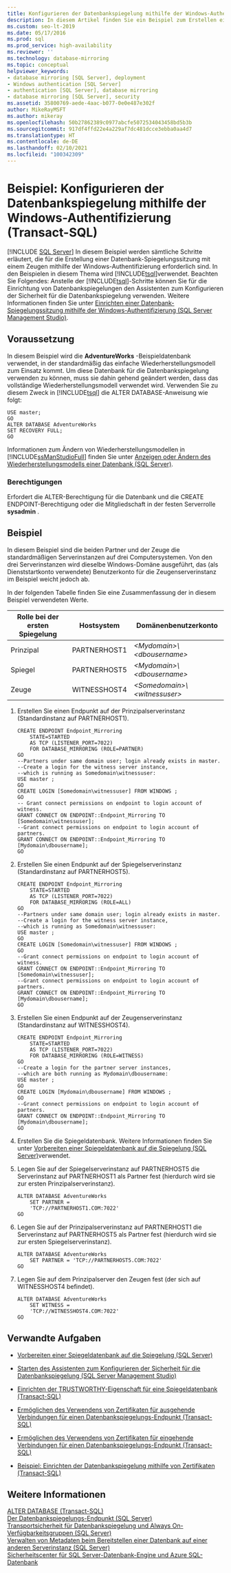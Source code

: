 ```yaml
---
title: Konfigurieren der Datenbankspiegelung mithilfe der Windows-Authentifizierung (T-SQL)
description: In diesem Artikel finden Sie ein Beispiel zum Erstellen einer Datenbankspiegelungssitzung mit einem Zeugen mithilfe der Windows-Authentifizierung mit Transact-SQL in SQL Server.
ms.custom: seo-lt-2019
ms.date: 05/17/2016
ms.prod: sql
ms.prod_service: high-availability
ms.reviewer: ''
ms.technology: database-mirroring
ms.topic: conceptual
helpviewer_keywords:
- database mirroring [SQL Server], deployment
- Windows authentication [SQL Server]
- authentication [SQL Server], database mirroring
- database mirroring [SQL Server], security
ms.assetid: 35800769-aede-4aac-b077-0e0e487e302f
author: MikeRayMSFT
ms.author: mikeray
ms.openlocfilehash: 50b27862389c0977abcfe5072534043458bd5b3b
ms.sourcegitcommit: 917df4ffd22e4a229af7dc481dcce3ebba0aa4d7
ms.translationtype: HT
ms.contentlocale: de-DE
ms.lasthandoff: 02/10/2021
ms.locfileid: "100342309"
---
```

# <a name="example-configure-database-mirroring-using-windows-authentication-transact-sql"></a>Beispiel: Konfigurieren der Datenbankspiegelung mithilfe der Windows-Authentifizierung (Transact-SQL)
 [!INCLUDE [SQL Server](../../includes/applies-to-version/sqlserver.md)]
  In diesem Beispiel werden sämtliche Schritte erläutert, die für die Erstellung einer Datenbank-Spiegelungssitzung mit einem Zeugen mithilfe der Windows-Authentifizierung erforderlich sind. In den Beispielen in diesem Thema wird [!INCLUDE[tsql](../../includes/tsql-md.md)]verwendet. Beachten Sie Folgendes: Anstelle der [!INCLUDE[tsql](../../includes/tsql-md.md)]-Schritte können Sie für die Einrichtung von Datenbankspiegelungen den Assistenten zum Konfigurieren der Sicherheit für die Datenbankspiegelung verwenden. Weitere Informationen finden Sie unter [Einrichten einer Datenbank-Spiegelungssitzung mithilfe der Windows-Authentifizierung &#40;SQL Server Management Studio&#41;](../../database-engine/database-mirroring/establish-database-mirroring-session-windows-authentication.md).  
  
## <a name="prerequisite"></a>Voraussetzung  
 In diesem Beispiel wird die **AdventureWorks** -Beispieldatenbank verwendet, in der standardmäßig das einfache Wiederherstellungsmodell zum Einsatz kommt. Um diese Datenbank für die Datenbankspiegelung verwenden zu können, muss sie dahin gehend geändert werden, dass das vollständige Wiederherstellungsmodell verwendet wird. Verwenden Sie zu diesem Zweck in [!INCLUDE[tsql](../../includes/tsql-md.md)] die ALTER DATABASE-Anweisung wie folgt:  
  
```  
USE master;  
GO  
ALTER DATABASE AdventureWorks   
SET RECOVERY FULL;  
GO  
```  
  
 Informationen zum Ändern von Wiederherstellungsmodellen in [!INCLUDE[ssManStudioFull](../../includes/ssmanstudiofull-md.md)] finden Sie unter [Anzeigen oder Ändern des Wiederherstellungsmodells einer Datenbank &#40;SQL Server&#41;](../../relational-databases/backup-restore/view-or-change-the-recovery-model-of-a-database-sql-server.md).  
  
### <a name="permissions"></a>Berechtigungen  
 Erfordert die ALTER-Berechtigung für die Datenbank und die CREATE ENDPOINT-Berechtigung oder die Mitgliedschaft in der festen Serverrolle **sysadmin** .  
  
## <a name="example"></a>Beispiel  
 In diesem Beispiel sind die beiden Partner und der Zeuge die standardmäßigen Serverinstanzen auf drei Computersystemen. Von den drei Serverinstanzen wird dieselbe Windows-Domäne ausgeführt, das (als Dienststartkonto verwendete) Benutzerkonto für die Zeugenserverinstanz im Beispiel weicht jedoch ab.  
  
 In der folgenden Tabelle finden Sie eine Zusammenfassung der in diesem Beispiel verwendeten Werte.  
  
|Rolle bei der ersten Spiegelung|Hostsystem|Domänenbenutzerkonto|  
|----------------------------|-----------------|-------------------------|  
|Prinzipal|PARTNERHOST1|*\<Mydomain>\\<dbousername\>*|  
|Spiegel|PARTNERHOST5|*\<Mydomain>\\<dbousername\>*|  
|Zeuge|WITNESSHOST4|*\<Somedomain>\\<witnessuser\>*|  
  
1.  Erstellen Sie einen Endpunkt auf der Prinzipalserverinstanz (Standardinstanz auf PARTNERHOST1).  
  
    ```  
    CREATE ENDPOINT Endpoint_Mirroring  
        STATE=STARTED   
        AS TCP (LISTENER_PORT=7022)   
        FOR DATABASE_MIRRORING (ROLE=PARTNER)  
    GO  
    --Partners under same domain user; login already exists in master.  
    --Create a login for the witness server instance,  
    --which is running as Somedomain\witnessuser:  
    USE master ;  
    GO  
    CREATE LOGIN [Somedomain\witnessuser] FROM WINDOWS ;  
    GO  
    -- Grant connect permissions on endpoint to login account of witness.  
    GRANT CONNECT ON ENDPOINT::Endpoint_Mirroring TO [Somedomain\witnessuser];  
    --Grant connect permissions on endpoint to login account of partners.  
    GRANT CONNECT ON ENDPOINT::Endpoint_Mirroring TO [Mydomain\dbousername];  
    GO  
    ```  
  
2.  Erstellen Sie einen Endpunkt auf der Spiegelserverinstanz (Standardinstanz auf PARTNERHOST5).  
  
    ```  
    CREATE ENDPOINT Endpoint_Mirroring  
        STATE=STARTED   
        AS TCP (LISTENER_PORT=7022)   
        FOR DATABASE_MIRRORING (ROLE=ALL)  
    GO  
    --Partners under same domain user; login already exists in master.  
    --Create a login for the witness server instance,  
    --which is running as Somedomain\witnessuser:  
    USE master ;  
    GO  
    CREATE LOGIN [Somedomain\witnessuser] FROM WINDOWS ;  
    GO  
    --Grant connect permissions on endpoint to login account of witness.  
    GRANT CONNECT ON ENDPOINT::Endpoint_Mirroring TO [Somedomain\witnessuser];  
    --Grant connect permissions on endpoint to login account of partners.  
    GRANT CONNECT ON ENDPOINT::Endpoint_Mirroring TO [Mydomain\dbousername];  
    GO  
    ```  
  
3.  Erstellen Sie einen Endpunkt auf der Zeugenserverinstanz (Standardinstanz auf WITNESSHOST4).  
  
    ```  
    CREATE ENDPOINT Endpoint_Mirroring  
        STATE=STARTED   
        AS TCP (LISTENER_PORT=7022)   
        FOR DATABASE_MIRRORING (ROLE=WITNESS)  
    GO  
    --Create a login for the partner server instances,  
    --which are both running as Mydomain\dbousername:  
    USE master ;  
    GO  
    CREATE LOGIN [Mydomain\dbousername] FROM WINDOWS ;  
    GO  
    --Grant connect permissions on endpoint to login account of partners.  
    GRANT CONNECT ON ENDPOINT::Endpoint_Mirroring TO [Mydomain\dbousername];  
    GO  
    ```  
  
4.  Erstellen Sie die Spiegeldatenbank. Weitere Informationen finden Sie unter [Vorbereiten einer Spiegeldatenbank auf die Spiegelung &#40;SQL Server&#41;](../../database-engine/database-mirroring/prepare-a-mirror-database-for-mirroring-sql-server.md)verwendet.  
  
5.  Legen Sie auf der Spiegelserverinstanz auf PARTNERHOST5 die Serverinstanz auf PARTNERHOST1 als Partner fest (hierdurch wird sie zur ersten Prinzipalserverinstanz).  
  
    ```  
    ALTER DATABASE AdventureWorks   
        SET PARTNER =   
        'TCP://PARTNERHOST1.COM:7022'  
    GO  
    ```  
  
6.  Legen Sie auf der Prinzipalserverinstanz auf PARTNERHOST1 die Serverinstanz auf PARTNERHOST5 als Partner fest (hierdurch wird sie zur ersten Spiegelserverinstanz).  
  
    ```  
    ALTER DATABASE AdventureWorks   
        SET PARTNER = 'TCP://PARTNERHOST5.COM:7022'  
    GO  
    ```  
  
7.  Legen Sie auf dem Prinzipalserver den Zeugen fest (der sich auf WITNESSHOST4 befindet).  
  
    ```  
    ALTER DATABASE AdventureWorks   
        SET WITNESS =   
        'TCP://WITNESSHOST4.COM:7022'  
    GO  
    ```  
  
##  <a name="related-tasks"></a><a name="RelatedTasks"></a> Verwandte Aufgaben  
  
-   [Vorbereiten einer Spiegeldatenbank auf die Spiegelung &#40;SQL Server&#41;](../../database-engine/database-mirroring/prepare-a-mirror-database-for-mirroring-sql-server.md)  
  
-   [Starten des Assistenten zum Konfigurieren der Sicherheit für die Datenbankspiegelung &#40;SQL Server Management Studio&#41;](../../database-engine/database-mirroring/start-the-configuring-database-mirroring-security-wizard.md)  
  
-   [Einrichten der TRUSTWORTHY-Eigenschaft für eine Spiegeldatenbank &#40;Transact-SQL&#41;](../../database-engine/database-mirroring/set-up-a-mirror-database-to-use-the-trustworthy-property-transact-sql.md)  
  
-   [Ermöglichen des Verwendens von Zertifikaten für ausgehende Verbindungen für einen Datenbankspiegelungs-Endpunkt &#40;Transact-SQL&#41;](../../database-engine/database-mirroring/database-mirroring-use-certificates-for-outbound-connections.md)  
  
-   [Ermöglichen des Verwendens von Zertifikaten für eingehende Verbindungen für einen Datenbankspiegelungs-Endpunkt &#40;Transact-SQL&#41;](../../database-engine/database-mirroring/database-mirroring-use-certificates-for-inbound-connections.md)  
  
-   [Beispiel: Einrichten der Datenbankspiegelung mithilfe von Zertifikaten &#40;Transact-SQL&#41;](../../database-engine/database-mirroring/example-setting-up-database-mirroring-using-certificates-transact-sql.md)  
  
## <a name="see-also"></a>Weitere Informationen  
 [ALTER DATABASE &#40;Transact-SQL&#41;](../../t-sql/statements/alter-database-transact-sql.md)   
 [Der Datenbankspiegelungs-Endpunkt &#40;SQL Server&#41;](../../database-engine/database-mirroring/the-database-mirroring-endpoint-sql-server.md)   
 [Transportsicherheit für Datenbankspiegelung und Always On-Verfügbarkeitsgruppen &#40;SQL Server&#41;](../../database-engine/database-mirroring/transport-security-database-mirroring-always-on-availability.md)   
 [Verwalten von Metadaten beim Bereitstellen einer Datenbank auf einer anderen Serverinstanz &#40;SQL Server&#41;](../../relational-databases/databases/manage-metadata-when-making-a-database-available-on-another-server.md)   
 [Sicherheitscenter für SQL Server-Datenbank-Engine und Azure SQL-Datenbank](../../relational-databases/security/security-center-for-sql-server-database-engine-and-azure-sql-database.md)  
  
  
